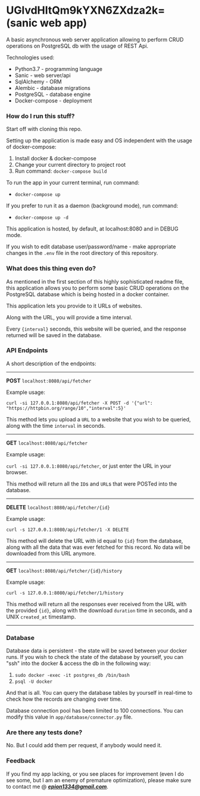 # UGlvdHItQm9kYXN6ZXdza2k= (sanic web app)
A basic asynchronous web server application allowing to perform CRUD
 operations on PostgreSQL db with the usage of REST Api. 

Technologies used:
- Python3.7 - programming language
- Sanic - web server/api
- SqlAlchemy - ORM
- Alembic - database migrations
- PostgreSQL - database engine
- Docker-compose - deployment 


### How do I run this stuff?

Start off with cloning this repo. 

Setting up the application is made easy and OS independent with the usage
 of docker-compose:
 1. Install docker & docker-compose
 2. Change your current directory to project root
 3. Run command: `docker-compose build`
 
To run the app in your current terminal, run command:
- `docker-compose up`

If you prefer to run it as a daemon (background mode), run command:
- `docker-compose up -d`

This application is hosted, by default, at localhost:8080 and in DEBUG mode.

If you wish to edit database user/password/name - make appropriate
changes in the `.env` file in the root directory of this repository. 


### What does this thing even do?

As mentioned in the first section of this highly sophisticated readme
file, this application allows you to perform some basic CRUD operations
on the PostgreSQL database which is being hosted in a docker container.

This application lets you provide to it URLs of websites. 

Along with the URL, you will provide a time interval.
 
Every `{interval}` seconds, this website will be queried, and the response returned will be saved
in the database.

### API Endpoints

A short description of the endpoints:

---

**POST** `localhost:8080/api/fetcher`

Example usage:

`curl -si 127.0.0.1:8080/api/fetcher -X POST -d '{"url": "https://httpbin.org/range/10","interval":5}'`

This method lets you upload a `URL` to a website that you wish to be queried,
along with the time `interval` in seconds.

---

**GET** `localhost:8080/api/fetcher`

Example usage:

`curl -si 127.0.0.1:8080/api/fetcher`, or just enter the URL in your 
browser.

This method will return all the `ID`s and `URL`s that were POSTed into
the database. 

---

**DELETE** `localhost:8080/api/fetcher/{id}`

Example usage:

`curl -s 127.0.0.1:8080/api/fetcher/1 -X DELETE`

This method will delete the URL with id equal to `{id}` from the database,
along with all the data that was ever fetched for this record. 
No data will be downloaded from this URL anymore.


---

**GET** `localhost:8080/api/fetcher/{id}/history`

Example usage:

`curl -s 127.0.0.1:8080/api/fetcher/1/history`

This method will return all the responses ever received from the URL
with the provided `{id}`, along with the download `duration` time in seconds,
 and a UNIX `created_at` timestamp.

---


### Database

Database data is persistent - the state will be saved between your docker
runs. If you wish to check the state of the database by yourself,
you can "ssh" into the docker & access the db in the following way:

1. `sudo docker -exec -it postgres_db /bin/bash`
2. `psql -U docker`

And that is all. You can query the database tables by yourself in real-time
to check how the records are changing over time.

Database connection pool has been limited to 100 connections. You can
modify this value in `app/database/connector.py` file.


### Are there any tests done?

No. But I could add them per request, if anybody would need it.


### Feedback

If you find my app lacking, or you see places for improvement (even I do
see some, but I am an enemy of premature optimization), please make sure
to contact me @ ***epion1334@gmail.com***.